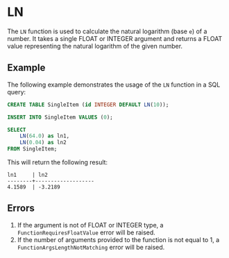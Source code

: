 # LN

The `LN` function is used to calculate the natural logarithm (base `e`) of a number. It takes a single FLOAT or INTEGER argument and returns a FLOAT value representing the natural logarithm of the given number.

## Example
The following example demonstrates the usage of the `LN` function in a SQL query:

```sql
CREATE TABLE SingleItem (id INTEGER DEFAULT LN(10));

INSERT INTO SingleItem VALUES (0);

SELECT
    LN(64.0) as ln1,
    LN(0.04) as ln2
FROM SingleItem;
```

This will return the following result:

```
ln1     | ln2
--------+-------------------
4.1589  | -3.2189
```

## Errors
1. If the argument is not of FLOAT or INTEGER type, a `FunctionRequiresFloatValue` error will be raised.
2. If the number of arguments provided to the function is not equal to 1, a `FunctionArgsLengthNotMatching` error will be raised.